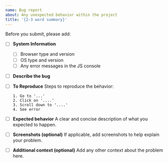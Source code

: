 ```yaml
---
name: Bug report
about: Any unexpected behavior within the project
title: '{2-3 word summary}'
---
```


Before you submit, please add:

- [ ] **System Information**

  - [ ] Browser type and version
  - [ ] OS type and version
  - [ ] Any error messages in the JS console

- [ ] **Describe the bug**

  <!-- A clear and concise description of what the bug is. -->

- [ ] **To Reproduce**
      Steps to reproduce the behavior:

      1. Go to '...'
      2. Click on '....'
      3. Scroll down to '....'
      4. See error

- [ ] **Expected behavior**
      A clear and concise description of what you expected to happen.

- [ ] **Screenshots (optional)**
      If applicable, add screenshots to help explain your problem.

- [ ] **Additional context (optional)**
      Add any other context about the problem here.
